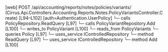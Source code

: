 [web] POST /api/accounting/reports/notes/policies/variants/  (Cirrus.Api.Controllers.Accounting.Reports.Notes.PolicyVariantsController.Create)  [L94–L102] [auth=Authentication.UserPolicy]
  └─ calls PolicyRepository.ReadQuery [L97]
  └─ calls PolicyVariantRepository.Add [L100]
  └─ writes_to PolicyVariant [L100]
    └─ reads_from PolicyVariants
  └─ queries Policy [L97]
  └─ uses_service IControlledRepository<Policy>
    └─ method ReadQuery [L97]
  └─ uses_service IControlledRepository<PolicyVariant>
    └─ method Add [L100]

